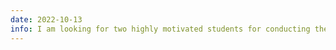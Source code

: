 ```yaml
---
date: 2022-10-13
info: I am looking for two highly motivated students for conducting their master thesis at LabHC on deep learning (<a href="/download/internship/2023-Internship-LabHC-Bregmanet.pdf">offer 1</a>, <a href="/download/internship/2023-Internship-LabHC-Aversarial.pdf">offer 2</a>)
---
```

